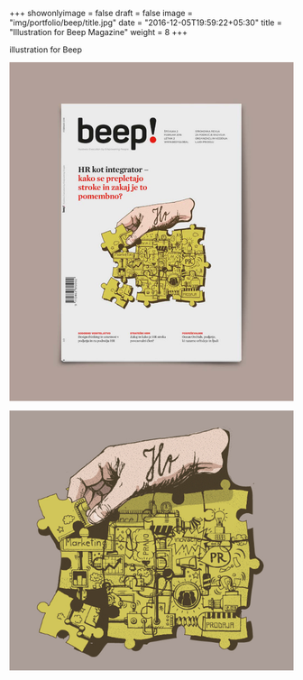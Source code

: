 +++
showonlyimage = false
draft = false
image = "img/portfolio/beep/title.jpg"
date = "2016-12-05T19:59:22+05:30"
title = "Illustration for Beep Magazine"
weight = 8
+++

illustration for Beep

<!--more-->

![First page](/img/portfolio/beep/title.jpg)

![Just illustration](/img/portfolio/beep/beep_ilustr_1a.jpg)
